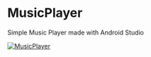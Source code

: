 # MusicPlayer
Simple Music Player made with Android Studio


[![MusicPlayer](https://yt-embed.herokuapp.com/embed?v=O3CFf3l9WNk)](https://www.youtube.com/watch?v=O3CFf3l9WNk "MusicPlayerTest")

